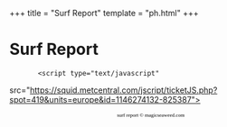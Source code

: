 +++
title = "Surf Report"
template = "ph.html"
+++

# Surf Report

<!-- Begin MagicSeaweed.com Ticket Code (c) Metcentral Ltd 2005
You are welcome to embed this code in your website to deliver our latest forecasts to
surfers. Please leave this message and all code contained in this section
as is and unmodified. Thanks - magicseaweed.com -->
           <script type="text/javascript"
src="https://squid.metcentral.com/jscript/ticketJS.php?spot=419&units=europe&id=1146274132-825387">
         </script>
       <div style="width: 500px; text-align: center; padding-top: 0px"> 
         <div align="center" style="padding-top: 0px;">
     <a style="font-family: verdana; font-size: 9px; color: #000000; text-decoration: none" href="https://magicseaweed.com">surf report &copy; magicseaweed.com</a> </div>
       </div>
<!-- End MagicSeaweed.com Ticket Code -->